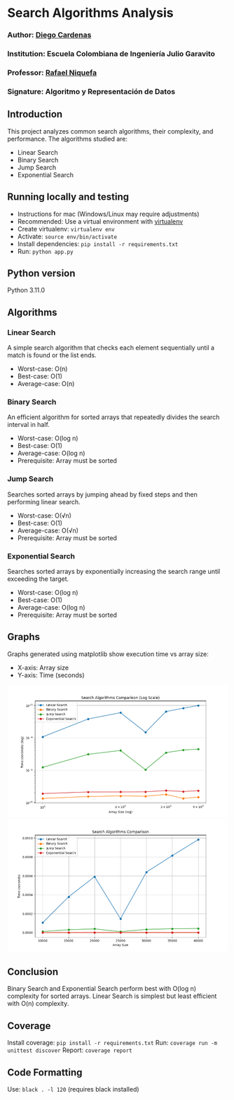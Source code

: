 # Search Algorithms Analysis

### Author: [Diego Cardenas](github.com/diegcard)
### Institution: Escuela Colombiana de Ingeniería Julio Garavito
### Professor: [Rafael Niquefa](github.com/niquefa)
### Signature: Algoritmo y Representación de Datos

## Introduction

This project analyzes common search algorithms, their complexity, and performance. The algorithms studied are:

* Linear Search
* Binary Search
* Jump Search
* Exponential Search

## Running locally and testing

* Instructions for mac (Windows/Linux may require adjustments)
* Recommended: Use a virtual environment with [virtualenv](https://virtualenv.pypa.io/en/latest/)
* Create virtualenv: `virtualenv env`
* Activate: `source env/bin/activate`
* Install dependencies: `pip install -r requirements.txt`
* Run: `python app.py`

## Python version

Python 3.11.0

## Algorithms

### Linear Search
A simple search algorithm that checks each element sequentially until a match is found or the list ends.
* Worst-case: O(n)
* Best-case: O(1)
* Average-case: O(n)

### Binary Search
An efficient algorithm for sorted arrays that repeatedly divides the search interval in half.
* Worst-case: O(log n)
* Best-case: O(1)
* Average-case: O(log n)
* Prerequisite: Array must be sorted

### Jump Search
Searches sorted arrays by jumping ahead by fixed steps and then performing linear search.
* Worst-case: O(√n)
* Best-case: O(1)
* Average-case: O(√n)
* Prerequisite: Array must be sorted

### Exponential Search
Searches sorted arrays by exponentially increasing the search range until exceeding the target.
* Worst-case: O(log n)
* Best-case: O(1)
* Average-case: O(log n)
* Prerequisite: Array must be sorted

## Graphs
Graphs generated using matplotlib show execution time vs array size:
* X-axis: Array size
* Y-axis: Time (seconds)

![comparison](images/comparison_log.png)
![comparison](images/comparison_regular.png)

## Conclusion
Binary Search and Exponential Search perform best with O(log n) complexity for sorted arrays. Linear Search is simplest but least efficient with O(n) complexity.

## Coverage
Install coverage: `pip install -r requirements.txt`
Run: `coverage run -m unittest discover`
Report: `coverage report`

## Code Formatting
Use: `black . -l 120` (requires black installed)